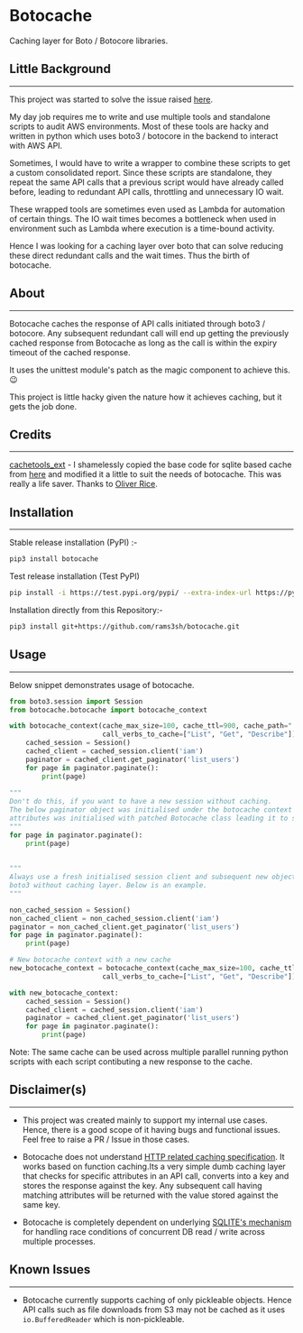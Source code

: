 # Botocache

Caching layer for Boto / Botocore libraries.


## Little Background

---

This project was started to solve the issue raised [here](https://github.com/boto/boto3/issues/2723).

My day job requires me to write and use multiple tools and standalone scripts to audit AWS environments. 
Most of these tools are hacky and written in python which uses boto3 / botocore in the backend to interact with AWS API.

Sometimes, I would have to write a wrapper to combine these scripts to get a custom consolidated report. 
Since these scripts are standalone, they repeat the same API calls that a previous script would have already 
called before, leading to redundant API calls, throttling and unnecessary IO wait. 

These wrapped tools are sometimes even used as Lambda for automation of certain things. 
The IO wait times becomes a bottleneck when used in environment such as Lambda where execution is a 
time-bound activity. 

Hence I was looking for a caching layer over boto that can solve reducing these direct redundant calls and 
the wait times. Thus the birth of botocache.


## About

---

Botocache caches the response of API calls initiated through boto3 / botocore.
Any subsequent redundant call will end up getting the previously cached response from Botocache as long as the call is
within the expiry timeout of the cached response. 
  
It uses the unittest module's patch as the magic component to achieve this. :wink:

This project is little hacky given the nature how it achieves caching, but it gets the job done. 

## Credits 

---

[cachetools_ext](https://github.com/olirice/cachetools_ext) - I shamelessly copied the base code for sqlite based 
cache from [here](https://github.com/olirice/cachetools_ext/blob/develop/cachetools_ext/sqlite.py) and modified it a 
little to suit the needs of botocache. This  was really a life saver. Thanks to [Oliver Rice](https://github.com/olirice).

## Installation

---
Stable release installation (PyPI) :-
```bash
pip3 install botocache
```

Test release installation (Test PyPI)
```bash
pip install -i https://test.pypi.org/pypi/ --extra-index-url https://pypi.org/simple botocache
```

Installation directly from this Repository:-
```bash
pip3 install git+https://github.com/rams3sh/botocache.git
```


## Usage

---

Below snippet demonstrates usage of botocache. 


```python
from boto3.session import Session
from botocache.botocache import botocache_context

with botocache_context(cache_max_size=100, cache_ttl=900, cache_path=".cache",
                       call_verbs_to_cache=["List", "Get", "Describe"]):
    cached_session = Session()
    cached_client = cached_session.client('iam')
    paginator = cached_client.get_paginator('list_users')
    for page in paginator.paginate():
        print(page)
        
"""
Don't do this, if you want to have a new session without caching. 
The below paginator object was initialised under the botocache context which means it's subsequent 
attributes was initialised with patched Botocache class leading it to still use the backend cache. 
"""
for page in paginator.paginate():
    print(page)
    
    
"""
Always use a fresh initialised session client and subsequent new objects outside the context of botocache to use 
boto3 without caching layer. Below is an example. 
"""

non_cached_session = Session()
non_cached_client = non_cached_session.client('iam')
paginator = non_cached_client.get_paginator('list_users')
for page in paginator.paginate():
    print(page)

# New botocache context with a new cache
new_botocache_context = botocache_context(cache_max_size=100, cache_ttl=900, cache_path=".new_cache",
                       call_verbs_to_cache=["List", "Get", "Describe"])

with new_botocache_context:
    cached_session = Session()
    cached_client = cached_session.client('iam')
    paginator = cached_client.get_paginator('list_users')
    for page in paginator.paginate():
        print(page)

```

Note: The same cache can be used across multiple parallel running python scripts with each script contibuting 
a new response to the cache. 
## Disclaimer(s)

---

* This project was created mainly to support my internal use cases. 
Hence, there is a good scope of it having bugs and functional issues. Feel free to raise a PR / Issue in those cases.


* Botocache does not understand [HTTP related caching specification](https://tools.ietf.org/html/rfc7234).
It works based on function caching.Its a very simple dumb caching layer that checks for specific attributes in an API call, converts into a key 
and stores the response against the key. 
Any subsequent call having matching attributes will be returned with the value stored against the same key.
  

* Botocache is completely dependent on underlying [SQLITE's mechanism](https://www.sqlite.org/lockingv3.html) 
for handling race conditions of concurrent DB read / write across multiple processes. 

## Known Issues

---
* Botocache currently supports caching of only pickleable objects. Hence API calls 
  such as file downloads from S3 may not be cached as it uses `io.BufferedReader` which is non-pickleable.

